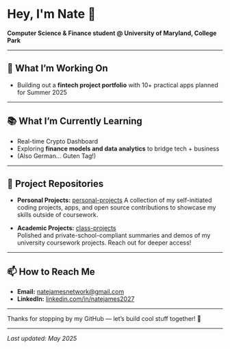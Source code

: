 # Hey, I'm Nate 👋

**Computer Science & Finance student @ University of Maryland, College Park**  

---

## 🚀 What I’m Working On
- Building out a **fintech project portfolio** with 10+ practical apps planned for Summer 2025  

---

## 📚 What I’m Currently Learning
- Real-time Crypto Dashboard
- Exploring **finance models and data analytics** to bridge tech + business
- (Also German... Guten Tag!) 

---

## 📂 Project Repositories

- **Personal Projects:** [personal-projects](https://github.com/natejamesgithub/nathan-james-personal-projects)
  A collection of my self-initiated coding projects, apps, and open source contributions to showcase my skills outside of coursework.

- **Academic Projects:** [class-projects](https://github.com/natejamesgithub/umd-course-projects)  
  Polished and private-school-compliant summaries and demos of my university coursework projects. Reach out for deeper access!

---

## 📫 How to Reach Me
- **Email:** natejamesnetwork@gmail.com
- **LinkedIn:** [linkedin.com/in/natejames2027](www.linkedin.com/in/natejames2027)  

---

Thanks for stopping by my GitHub — let’s build cool stuff together! 🚀

---

*Last updated: May 2025*

